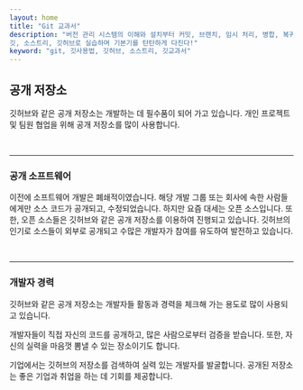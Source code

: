 ```yaml
---
layout: home
title: "Git 교과서"
description: "버전 관리 시스템의 이해와 설치부터 커밋, 브랜치, 임시 처리, 병합, 복귀, 서브모듈, 태그까지
깃, 소스트리, 깃허브로 실습하며 기본기를 탄탄하게 다진다!"
keyword: "git, 깃사용법, 깃허브, 소스트리, 깃교과서"
---
```

## 공개 저장소
깃허브와 같은 공개 저장소는 개발하는 데 필수품이 되어 가고 있습니다. 개인 프로젝트 및 팀원 협업을 위해 공개 저장소를 많이 사용합니다.  

<br>
<hr>

### 공개 소프트웨어
이전에 소프트웨어 개발은 폐쇄적이였습니다. 해당 개발 그룹 또는 회사에 속한 사람들에게만 소스 코드가 공개되고, 수정되었습니다. 하지만 요즘 대세는 오픈 소스입니다. 또한, 오픈 소스들은 깃허브와 같은 공개 저장소를 이용하여 진행되고 있습니다. 깃허브의 인기로 소스들이 외부로 공개되고 수많은 개발자가 참여를 유도하여 발전하고 있습니다.  

<br>
<hr>

### 개발자 경력
깃허브와 같은 공개 저장소는 개발자들 활동과 경력을 체크해 가는 용도로 많이 사용되고 있습니다.  

개발자들이 직접 자신의 코드를 공개하고, 많은 사람으로부터 검증을 받습니다. 또한, 자신의 실력을 마음껏 뽐낼 수 있는 장소이기도 합니다.  

기업에서는 깃허브의 저장소를 검색하여 실력 있는 개발자를 발굴합니다. 공개된 저장소는 좋은 기업과 취업을 하는 데 기회를 제공합니다.  

<br><br><br>